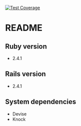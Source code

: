 [![Test Coverage](https://api.codeclimate.com/v1/badges/60f14568ec5cd0c860a2/test_coverage)](https://codeclimate.com/github/FuiOrganization/ruby_backend/test_coverage)

# README

## Ruby version
- 2.4.1

## Rails version
- 2.4.1

## System dependencies
- Devise
- Knock
